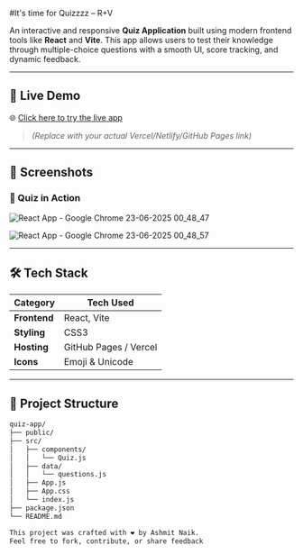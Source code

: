 #It's time for Quizzzz – R+V

An interactive and responsive **Quiz Application** built using modern frontend tools like **React** and **Vite**. This app allows users to test their knowledge through multiple-choice questions with a smooth UI, score tracking, and dynamic feedback.

---

## 🚀 Live Demo

🌐 [Click here to try the live app](https://your-live-demo-link.com)

> *(Replace with your actual Vercel/Netlify/GitHub Pages link)*

---

## 📸 Screenshots

### 📝 Quiz in Action
![React App - Google Chrome 23-06-2025 00_48_47](https://github.com/user-attachments/assets/3e060437-09ea-4246-b42c-82270729d2f6)

![React App - Google Chrome 23-06-2025 00_48_57](https://github.com/user-attachments/assets/8206ec68-9a75-4c29-975e-e47275a3c669)

---

## 🛠 Tech Stack

| Category     | Tech Used              |
|--------------|------------------------|
| **Frontend** | React, Vite            |
| **Styling**  | CSS3                   |
| **Hosting**  | GitHub Pages / Vercel  |
| **Icons**    | Emoji & Unicode        |

---

## 📁 Project Structure

```bash
quiz-app/
├── public/
├── src/
│   ├── components/
│   │   └── Quiz.js
│   ├── data/
│   │   └── questions.js
│   ├── App.js
│   ├── App.css
│   └── index.js
├── package.json
└── README.md

This project was crafted with ❤️ by Ashmit Naik.
Feel free to fork, contribute, or share feedback
